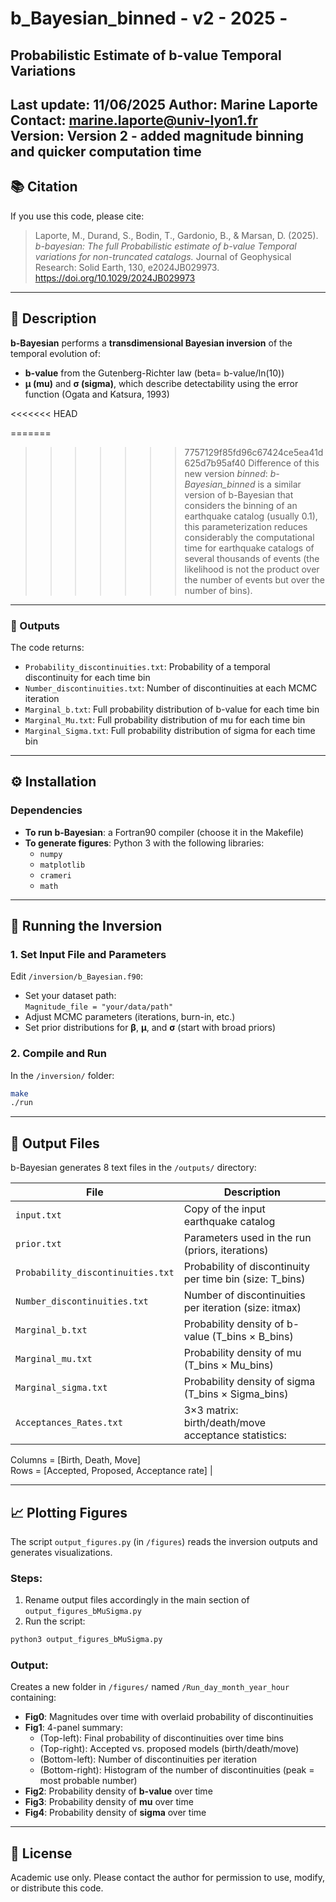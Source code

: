 # b_Bayesian_binned - v2 - 2025 -

## Probabilistic Estimate of b-value Temporal Variations  
**Last update:** 11/06/2025 
**Author:** Marine Laporte  
**Contact:** [marine.laporte@univ-lyon1.fr](mailto:marine.laporte@univ-lyon1.fr)  
**Version:** Version 2 - added magnitude binning and quicker computation time 
---

## 📚 Citation  
If you use this code, please cite:  

> Laporte, M., Durand, S., Bodin, T., Gardonio, B., & Marsan, D. (2025). *b-bayesian: The full Probabilistic estimate of b-value Temporal variations for non-truncated catalogs.* Journal of Geophysical Research: Solid Earth, 130, e2024JB029973. https://doi.org/10.1029/2024JB029973 
---

## 🧭 Description

**b-Bayesian** performs a **transdimensional Bayesian inversion** of the temporal evolution of:

- **b-value** from the Gutenberg-Richter law (beta= b-value/ln(10))
- **μ (mu)** and **σ (sigma)**, which describe detectability using the error function (Ogata and Katsura, 1993)

<<<<<<< HEAD

=======
>>>>>>> 7757129f85fd96c67424ce5ea41d625d7b95af40
>Difference of this new version *binned*:
*b-Bayesian_binned* is a similar version of b-Bayesian that considers the binning of an earthquake catalog (usually 0.1), this parameterization reduces considerably the computational time for earthquake catalogs of several thousands of events (the likelihood is not the product over the number of events but over the number of bins). 
---

### 🔁 Outputs

The code returns:

- `Probability_discontinuities.txt`: Probability of a temporal discontinuity for each time bin
- `Number_discontinuities.txt`: Number of discontinuities at each MCMC iteration
- `Marginal_b.txt`: Full probability distribution of b-value for each time bin
- `Marginal_Mu.txt`: Full probability distribution of mu for each time bin
- `Marginal_Sigma.txt`: Full probability distribution of sigma for each time bin

---

## ⚙️ Installation

### Dependencies

- **To run b-Bayesian**: a Fortran90 compiler (choose it in the Makefile)
- **To generate figures**: Python 3 with the following libraries:
  - `numpy`
  - `matplotlib`
  - `crameri`
  - `math`

---

## 🔄 Running the Inversion

### 1. Set Input File and Parameters

Edit `/inversion/b_Bayesian.f90`:

- Set your dataset path:  
  `Magnitude_file = "your/data/path"`
- Adjust MCMC parameters (iterations, burn-in, etc.)
- Set prior distributions for **β**, **μ**, and **σ** (start with broad priors)

### 2. Compile and Run

In the `/inversion/` folder:

```bash
make
./run
```

---

## 📂 Output Files

b-Bayesian generates 8 text files in the `/outputs/` directory:

| File             		    | Description |
|-----------------------------------|-------------|
| `input.txt`      		    | Copy of the input earthquake catalog |
| `prior.txt`	    		    | Parameters used in the run (priors, iterations) |
| `Probability_discontinuities.txt` | Probability of discontinuity per time bin (size: T_bins) |
| `Number_discontinuities.txt`      | Number of discontinuities per iteration (size: itmax) |
| `Marginal_b.txt`		    | Probability density of b-value (T_bins × B_bins) |
| `Marginal_mu.txt`		    | Probability density of mu (T_bins × Mu_bins) |
| `Marginal_sigma.txt`		    | Probability density of sigma (T_bins × Sigma_bins) |
| `Acceptances_Rates.txt` 	    | 3×3 matrix: birth/death/move acceptance statistics:  
  Columns = [Birth, Death, Move]  
  Rows = [Accepted, Proposed, Acceptance rate] |

---

## 📈 Plotting Figures

The script `output_figures.py` (in `/figures`) reads the inversion outputs and generates visualizations. 

### Steps:

1. Rename output files accordingly in the main section of `output_figures_bMuSigma.py`
2. Run the script:

```bash
python3 output_figures_bMuSigma.py
```

### Output:

Creates a new folder in `/figures/` named `/Run_day_month_year_hour` containing:

- **Fig0**: Magnitudes over time with overlaid probability of discontinuities  
- **Fig1**: 4-panel summary:
  - (Top-left): Final probability of discontinuities over time bins
  - (Top-right): Accepted vs. proposed models (birth/death/move)
  - (Bottom-left): Number of discontinuities per iteration
  - (Bottom-right): Histogram of the number of discontinuities (peak = most probable number)
- **Fig2**: Probability density of **b-value** over time
- **Fig3**: Probability density of **mu** over time
- **Fig4**: Probability density of **sigma** over time

---

## 📝 License

Academic use only. Please contact the author for permission to use, modify, or distribute this code.

